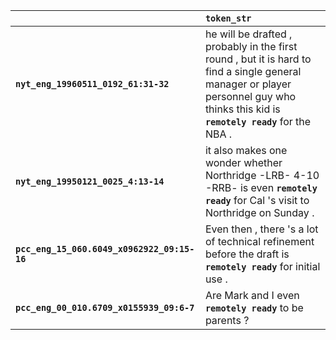 |                                             | `token_str`                                                                                                                                                                            |
|:--------------------------------------------|:---------------------------------------------------------------------------------------------------------------------------------------------------------------------------------------|
| **`nyt_eng_19960511_0192_61:31-32`**        | he will be drafted , probably in the first round , but it is hard to find a single general manager or player personnel guy who thinks this kid is __``remotely ready``__ for the NBA . |
| **`nyt_eng_19950121_0025_4:13-14`**         | it also makes one wonder whether Northridge -LRB- 4-10 -RRB- is even __``remotely ready``__ for Cal 's visit to Northridge on Sunday .                                                 |
| **`pcc_eng_15_060.6049_x0962922_09:15-16`** | Even then , there 's a lot of technical refinement before the draft is __``remotely ready``__ for initial use .                                                                        |
| **`pcc_eng_00_010.6709_x0155939_09:6-7`**   | Are Mark and I even __``remotely ready``__ to be parents ?                                                                                                                             |